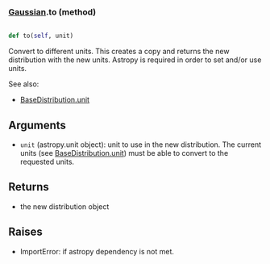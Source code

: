 ### [Gaussian](Gaussian.md).to (method)


```py

def to(self, unit)

```



Convert to different units.  This creates a copy and returns the
new distribution with the new units.  Astropy is required in order to
set and/or use units.

See also:

* [BaseDistribution.unit](BaseDistribution.unit.md)

Arguments
------------
* `unit` (astropy.unit object): unit to use in the new distribution.
    The current units (see [BaseDistribution.unit](BaseDistribution.unit.md)) must be able to
    convert to the requested units.

Returns
------------
* the new distribution object

Raises
-----------
* ImportError: if astropy dependency is not met.

